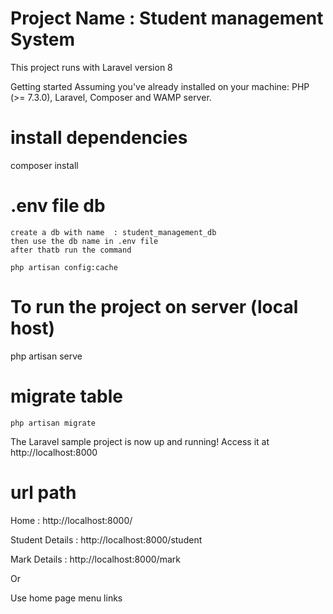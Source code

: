 # Project Name : Student management System

This project runs with Laravel version 8

Getting started
Assuming you've already installed on your machine: PHP (>= 7.3.0), Laravel, Composer and WAMP server.

# install dependencies
composer install


# .env file db  
    create a db with name  : student_management_db
    then use the db name in .env file
    after thatb run the command
    
    php artisan config:cache

# To run the project on server (local host)
php artisan serve


# migrate table 

    php artisan migrate


The Laravel sample project is now up and running! Access it at http://localhost:8000

# url path

Home : http://localhost:8000/

Student Details : http://localhost:8000/student

Mark Details : http://localhost:8000/mark

Or

Use home page menu links



